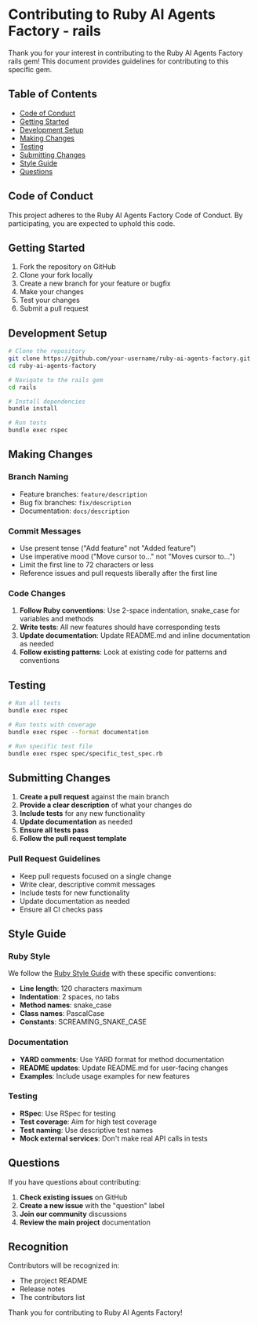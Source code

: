 # Contributing to Ruby AI Agents Factory - rails

Thank you for your interest in contributing to the Ruby AI Agents Factory rails gem\! This document provides guidelines for contributing to this specific gem.

## Table of Contents

- [Code of Conduct](#code-of-conduct)
- [Getting Started](#getting-started)
- [Development Setup](#development-setup)
- [Making Changes](#making-changes)
- [Testing](#testing)
- [Submitting Changes](#submitting-changes)
- [Style Guide](#style-guide)
- [Questions](#questions)

## Code of Conduct

This project adheres to the Ruby AI Agents Factory Code of Conduct. By participating, you are expected to uphold this code.

## Getting Started

1. Fork the repository on GitHub
2. Clone your fork locally
3. Create a new branch for your feature or bugfix
4. Make your changes
5. Test your changes
6. Submit a pull request

## Development Setup

```bash
# Clone the repository
git clone https://github.com/your-username/ruby-ai-agents-factory.git
cd ruby-ai-agents-factory

# Navigate to the rails gem
cd rails

# Install dependencies
bundle install

# Run tests
bundle exec rspec
```

## Making Changes

### Branch Naming

- Feature branches: `feature/description`
- Bug fix branches: `fix/description`
- Documentation: `docs/description`

### Commit Messages

- Use present tense ("Add feature" not "Added feature")
- Use imperative mood ("Move cursor to..." not "Moves cursor to...")
- Limit the first line to 72 characters or less
- Reference issues and pull requests liberally after the first line

### Code Changes

1. **Follow Ruby conventions**: Use 2-space indentation, snake_case for variables and methods
2. **Write tests**: All new features should have corresponding tests
3. **Update documentation**: Update README.md and inline documentation as needed
4. **Follow existing patterns**: Look at existing code for patterns and conventions

## Testing

```bash
# Run all tests
bundle exec rspec

# Run tests with coverage
bundle exec rspec --format documentation

# Run specific test file
bundle exec rspec spec/specific_test_spec.rb
```

## Submitting Changes

1. **Create a pull request** against the main branch
2. **Provide a clear description** of what your changes do
3. **Include tests** for any new functionality
4. **Update documentation** as needed
5. **Ensure all tests pass**
6. **Follow the pull request template**

### Pull Request Guidelines

- Keep pull requests focused on a single change
- Write clear, descriptive commit messages
- Include tests for new functionality
- Update documentation as needed
- Ensure all CI checks pass

## Style Guide

### Ruby Style

We follow the [Ruby Style Guide](https://rubystyle.guide/) with these specific conventions:

- **Line length**: 120 characters maximum
- **Indentation**: 2 spaces, no tabs
- **Method names**: snake_case
- **Class names**: PascalCase
- **Constants**: SCREAMING_SNAKE_CASE

### Documentation

- **YARD comments**: Use YARD format for method documentation
- **README updates**: Update README.md for user-facing changes
- **Examples**: Include usage examples for new features

### Testing

- **RSpec**: Use RSpec for testing
- **Test coverage**: Aim for high test coverage
- **Test naming**: Use descriptive test names
- **Mock external services**: Don't make real API calls in tests

## Questions

If you have questions about contributing:

1. **Check existing issues** on GitHub
2. **Create a new issue** with the "question" label
3. **Join our community** discussions
4. **Review the main project** documentation

## Recognition

Contributors will be recognized in:
- The project README
- Release notes
- The contributors list

Thank you for contributing to Ruby AI Agents Factory\!
